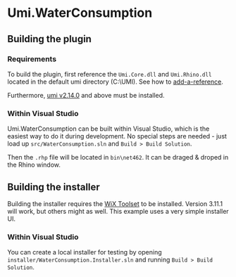# Umi.WaterConsumption

## Building the plugin

### Requirements

To build the plugin, first reference the `Umi.Core.dll` and `Umi.Rhino.dll` located in the default umi directory (C:\UMI). See how to [add-a-reference](https://docs.microsoft.com/en-us/visualstudio/ide/how-to-add-or-remove-references-by-using-the-reference-manager?view=vs-2019#add-a-reference).

Furthermore, [umi v2.14.0](https://umireleases.blob.core.windows.net/dev-installers/UMI-2.14.0.msi) and above must be installed.

### Within Visual Studio
Umi.WaterConsumption can be built within Visual Studio, which is the easiest way to do it during development. No special steps are needed - just load up `src/WaterConsumption.sln` and `Build > Build Solution`.

Then the `.rhp` file will be located in `bin\net462`. It can be draged & droped in the Rhino window.

## Building the installer
Building the installer requires the [WiX Toolset](https://wixtoolset.org/) to be installed. Version 3.11.1 will work, but others might as well. This example uses a very simple installer UI.

### Within Visual Studio
You can create a local installer for testing by opening `installer/WaterConsumption.Installer.sln` and running `Build > Build Solution`.
